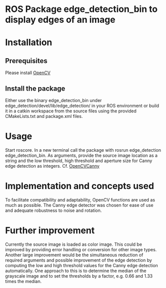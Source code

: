 # ROS Package edge_detection_bin to display edges of an image

# Installation
## Prerequisites
Please install [OpenCV](https://opencv.org)

## Install the package
Either use the binary edge_detection_bin under edge_detection/devel/lib/edge_detection/ in your ROS environment or build it in a catkin workspace from the source files using the provided CMakeLists.txt and package.xml files.

# Usage
Start roscore. In a new terminal call the package with rosrun edge_detection edge_detection_bin. As arguments, provide the source image location as a string and the low threshold, high threshold and aperture size for Canny edge detection as integers. Cf. [OpenCVCanny](https://docs.opencv.org/3.4/d7/de1/tutorial_js_canny.html)

# Implementation and concepts used
To facilitate compatibility and adaptability, OpenCV functions are used as much as possible.
The Canny edge detector was chosen for ease of use and adequate robustness to noise and rotation.

# Further improvement
Currently the source image is loaded as color image. This could be improved by providing error handling or conversion for other image types.
Another large improvement would be the simultaneous reduction of required arguments and possible improvement of the edge detection by computing the low and high threshold values for the Canny edge detection automatically. One approach to this is to determine the median of the grayscale image and to set the thresholds by a factor, e.g. 0.66 and 1.33 times the median.

